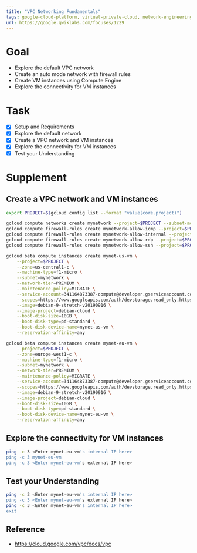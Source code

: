 ```yaml
---
title: "VPC Networking Fundamentals"
tags: google-cloud-platform, virtual-private-cloud, network-engineering
url: https://google.qwiklabs.com/focuses/1229
---
```


# Goal
- Explore the default VPC network
- Create an auto mode network with firewall rules
- Create VM instances using Compute Engine
- Explore the connectivity for VM instances

# Task
- [x] Setup and Requirements
- [x] Explore the default network
- [x] Create a VPC network and VM instances
- [x] Explore the connectivity for VM instances
- [x] Test your Understanding

# Supplement
## Create a VPC network and VM instances
```sh
export PROJECT=$(gcloud config list --format "value(core.project)")

gcloud compute networks create mynetwork --project=$PROJECT --subnet-mode=auto
gcloud compute firewall-rules create mynetwork-allow-icmp --project=$PROJECT --description="Allows ICMP connections from any source to any instance on the network." --direction=INGRESS --priority=65534 --network=mynetwork --action=ALLOW --rules=icmp --source-ranges=0.0.0.0/0
gcloud compute firewall-rules create mynetwork-allow-internal --project=$PROJECT --description="Allows connections from any source in the network IP range to any instance on the network using all protocols." --direction=INGRESS --priority=65534 --network=mynetwork --action=ALLOW --rules=all --source-ranges=10.128.0.0/9
gcloud compute firewall-rules create mynetwork-allow-rdp --project=$PROJECT --description="Allows RDP connections from any source to any instance on the network using port 3389." --direction=INGRESS --priority=65534 --network=mynetwork --action=ALLOW --rules=tcp:3389 --source-ranges=0.0.0.0/0
gcloud compute firewall-rules create mynetwork-allow-ssh --project=$PROJECT --description="Allows TCP connections from any source to any instance on the network using port 22." --direction=INGRESS --priority=65534 --network=mynetwork --action=ALLOW --rules=tcp:22 --source-ranges=0.0.0.0/0

gcloud beta compute instances create mynet-us-vm \
    --project=$PROJECT \
    --zone=us-central1-c \
    --machine-type=f1-micro \
    --subnet=mynetwork \
    --network-tier=PREMIUM \
    --maintenance-policy=MIGRATE \
    --service-account=341164873387-compute@developer.gserviceaccount.com \
    --scopes=https://www.googleapis.com/auth/devstorage.read_only,https://www.googleapis.com/auth/logging.write,https://www.googleapis.com/auth/monitoring.write,https://www.googleapis.com/auth/servicecontrol,https://www.googleapis.com/auth/service.management.readonly,https://www.googleapis.com/auth/trace.append \
    --image=debian-9-stretch-v20190916 \
    --image-project=debian-cloud \
    --boot-disk-size=10GB \
    --boot-disk-type=pd-standard \
    --boot-disk-device-name=mynet-us-vm \
    --reservation-affinity=any

gcloud beta compute instances create mynet-eu-vm \
    --project=$PROJECT \
    --zone=europe-west1-c \
    --machine-type=f1-micro \
    --subnet=mynetwork \
    --network-tier=PREMIUM \
    --maintenance-policy=MIGRATE \
    --service-account=341164873387-compute@developer.gserviceaccount.com \
    --scopes=https://www.googleapis.com/auth/devstorage.read_only,https://www.googleapis.com/auth/logging.write,https://www.googleapis.com/auth/monitoring.write,https://www.googleapis.com/auth/servicecontrol,https://www.googleapis.com/auth/service.management.readonly,https://www.googleapis.com/auth/trace.append \
    --image=debian-9-stretch-v20190916 \
    --image-project=debian-cloud \
    --boot-disk-size=10GB \
    --boot-disk-type=pd-standard \
    --boot-disk-device-name=mynet-eu-vm \
    --reservation-affinity=any
```

## Explore the connectivity for VM instances
```sh
ping -c 3 <Enter mynet-eu-vm's internal IP here>
ping -c 3 mynet-eu-vm
ping -c 3 <Enter mynet-eu-vm's external IP here>
```

## Test your Understanding
```sh
ping -c 3 <Enter mynet-eu-vm's internal IP here>
ping -c 3 <Enter mynet-eu-vm's external IP here>
ping -c 3 <Enter mynet-eu-vm's internal IP here>
exit
```

## Reference
- https://cloud.google.com/vpc/docs/vpc
